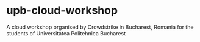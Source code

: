 # upb-cloud-workshop
A cloud workshop organised by Crowdstrike in Bucharest, Romania for the students of Universitatea Politehnica Bucharest
